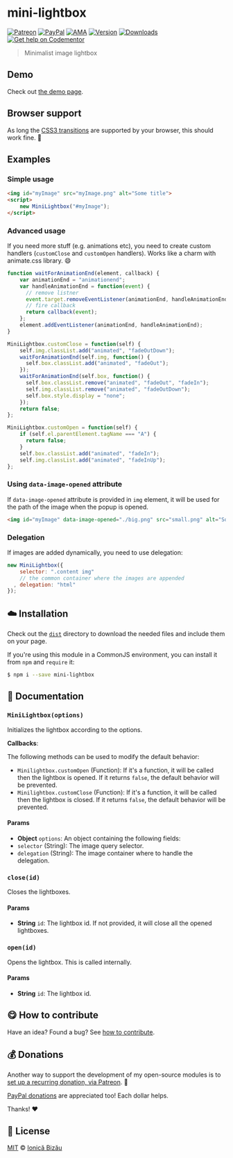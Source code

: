 
# mini-lightbox

 [![Patreon](https://img.shields.io/badge/Support%20me%20on-Patreon-%23e6461a.svg)][patreon] [![PayPal](https://img.shields.io/badge/%24-paypal-f39c12.svg)][paypal-donations] [![AMA](https://img.shields.io/badge/ask%20me-anything-1abc9c.svg)](https://github.com/IonicaBizau/ama) [![Version](https://img.shields.io/npm/v/mini-lightbox.svg)](https://www.npmjs.com/package/mini-lightbox) [![Downloads](https://img.shields.io/npm/dt/mini-lightbox.svg)](https://www.npmjs.com/package/mini-lightbox) [![Get help on Codementor](https://cdn.codementor.io/badges/get_help_github.svg)](https://www.codementor.io/johnnyb?utm_source=github&utm_medium=button&utm_term=johnnyb&utm_campaign=github)

> Minimalist image lightbox

## Demo
Check out [the demo page](http://ionicabizau.github.io/mini-lightbox).

## Browser support
As long the [CSS3 transitions](http://caniuse.com/#feat=css-transitions) are supported by your browser, this should work fine. :rocket:
## Examples

### Simple usage

```html
<img id="myImage" src="myImage.png" alt="Some title">
<script>
    new MiniLightbox("#myImage");
</script>
```

### Advanced usage
If you need more stuff (e.g. animations etc), you need to create custom handlers (`customClose` and `customOpen` handlers). Works like a charm with animate.css library. :smile:

```js
function waitForAnimationEnd(element, callback) {
    var animationEnd = "animationend";
    var handleAnimationEnd = function(event) {
      // remove listner
      event.target.removeEventListener(animationEnd, handleAnimationEnd);
      // fire callback
      return callback(event);
    };
    element.addEventListener(animationEnd, handleAnimationEnd);
}

MiniLightbox.customClose = function(self) {
    self.img.classList.add("animated", "fadeOutDown");
    waitForAnimationEnd(self.img, function() {
      self.box.classList.add("animated", "fadeOut");
    });
    waitForAnimationEnd(self.box, function() {
      self.box.classList.remove("animated", "fadeOut", "fadeIn");
      self.img.classList.remove("animated", "fadeOutDown");
      self.box.style.display = "none";
    });
    return false;
};

MiniLightbox.customOpen = function(self) {
    if (self.el.parentElement.tagName === "A") {
      return false;
    }
    self.box.classList.add("animated", "fadeIn");
    self.img.classList.add("animated", "fadeInUp");
};
```

### Using `data-image-opened` attribute
If `data-image-opened` attribute is provided in `img` element, it will be used for the path of the image when the popup is opened.

```html
<img id="myImage" data-image-opened="./big.png" src="small.png" alt="Some title">
```

### Delegation
If images are added dynamically, you need to use delegation:

```js
new MiniLightbox({
    selector: ".content img"
    // the common container where the images are appended
  , delegation: "html"
});
```

## :cloud: Installation


Check out the [`dist`](/dist) directory to download the needed files and include them on your page.

If you're using this module in a CommonJS environment, you can install it from `npm` and `require` it:

```sh
$ npm i --save mini-lightbox
```


## :memo: Documentation


### `MiniLightbox(options)`

Initializes the lightbox according to the options.

**Callbacks**:

The following methods can be used to modify the default behavior:

 - `Minilightbox.customOpen` (Function): If it's a function, it will be
   called then the lightbox is opened. If it returns `false`, the default
   behavior will be prevented.
 - `Minilightbox.customClose` (Function): If it's a function, it will be
   called then the lightbox is closed. If it returns `false`, the default
   behavior will be prevented.

#### Params
- **Object** `options`: An object containing the following fields:
 - `selector` (String): The image query selector.
 - `delegation` (String): The image container where to handle the delegation.

### `close(id)`
Closes the lightboxes.

#### Params
- **String** `id`: The lightbox id. If not provided, it will close all the opened lightboxes.

### `open(id)`
Opens the lightbox. This is called internally.

#### Params
- **String** `id`: The lightbox id.



## :yum: How to contribute
Have an idea? Found a bug? See [how to contribute][contributing].


## :moneybag: Donations

Another way to support the development of my open-source modules is
to [set up a recurring donation, via Patreon][patreon]. :rocket:

[PayPal donations][paypal-donations] are appreciated too! Each dollar helps.

Thanks! :heart:


## :scroll: License

[MIT][license] © [Ionică Bizău][website]

[patreon]: https://www.patreon.com/ionicabizau
[paypal-donations]: https://www.paypal.com/cgi-bin/webscr?cmd=_s-xclick&hosted_button_id=RVXDDLKKLQRJW
[donate-now]: http://i.imgur.com/6cMbHOC.png

[license]: http://showalicense.com/?fullname=Ionic%C4%83%20Biz%C4%83u%20%3Cbizauionica%40gmail.com%3E%20(http%3A%2F%2Fionicabizau.net)&year=2014#license-mit
[website]: http://ionicabizau.net
[contributing]: /CONTRIBUTING.md
[docs]: /DOCUMENTATION.md
